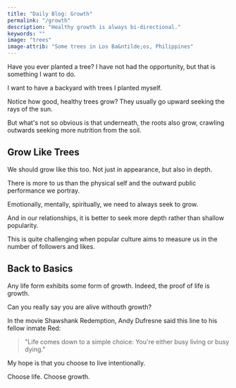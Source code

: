 ```yaml
---
title: "Daily Blog: Growth"
permalink: "/growth"
description: "Healthy growth is always bi-directional."
keywords: ""
image: "trees"
image-attrib: "Some trees in Los Ba&ntilde;os, Philippines"
---
```


Have you ever planted a tree? I have not had the opportunity, but that is something I want to do.

I want to have a backyard with trees I planted myself.<!--more-->

Notice how good, healthy trees grow? They usually go upward seeking the rays of the sun.

But what's not so obvious is that underneath, the roots also grow, crawling outwards seeking more nutrition from the soil.

## Grow Like Trees

We should grow like this too. Not just in appearance, but also in depth.

There is more to us than the physical self and the outward public performance we portray.

Emotionally, mentally, spiritually, we need to always seek to grow.

And in our relationships, it is better to seek more depth rather than shallow popularity.

This is quite challenging when popular culture aims to measure us in the number of followers and likes.

## Back to Basics

Any life form exhibits some form of growth. Indeed, the proof of life is growth.

Can you really say you are alive withouth growth?

In the movie Shawshank Redemption, Andy Dufresne said this line to his fellow inmate Red:

> "Life comes down to a simple choice: You're either busy living or busy dying."

My hope is that you choose to live intentionally.

Choose life. Choose growth.
